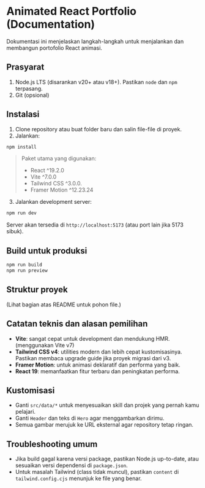 # Animated React Portfolio (Documentation)

Dokumentasi ini menjelaskan langkah-langkah untuk menjalankan dan membangun portofolio React animasi.

## Prasyarat

1. Node.js LTS (disarankan v20+ atau v18+). Pastikan `node` dan `npm` terpasang.
2. Git (opsional)

## Instalasi

1. Clone repository atau buat folder baru dan salin file-file di proyek.
2. Jalankan:

```bash
npm install
```

> Paket utama yang digunakan:
>
> - React ^19.2.0
> - Vite ^7.0.0
> - Tailwind CSS ^3.0.0.
> - Framer Motion ^12.23.24

3. Jalankan development server:

```bash
npm run dev
```

Server akan tersedia di `http://localhost:5173` (atau port lain jika 5173 sibuk).

## Build untuk produksi

```bash
npm run build
npm run preview
```

## Struktur proyek

(Lihat bagian atas README untuk pohon file.)

## Catatan teknis dan alasan pemilihan

- **Vite**: sangat cepat untuk development dan mendukung HMR. (menggunakan Vite v7)
- **Tailwind CSS v4**: utilities modern dan lebih cepat kustomisasinya. Pastikan membaca upgrade guide jika proyek migrasi dari v3.
- **Framer Motion**: untuk animasi deklaratif dan performa yang baik.
- **React 19**: memanfaatkan fitur terbaru dan peningkatan performa.

## Kustomisasi

- Ganti `src/data/*` untuk menyesuaikan skill dan projek yang pernah kamu pelajari.
- Ganti `Header` dan teks di `Hero` agar menggambarkan dirimu.
- Semua gambar merujuk ke URL eksternal agar repository tetap ringan.

## Troubleshooting umum

- Jika build gagal karena versi package, pastikan Node.js up-to-date, atau sesuaikan versi dependensi di `package.json`.
- Untuk masalah Tailwind (class tidak muncul), pastikan `content` di `tailwind.config.cjs` menunjuk ke file yang benar.

